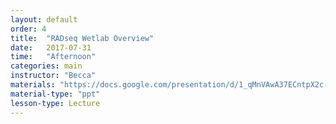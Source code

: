 ```yaml
---
layout: default
order: 4
title:  "RADseq Wetlab Overview"
date:   2017-07-31
time:   "Afternoon"
categories: main
instructor: "Becca"
materials: "https://docs.google.com/presentation/d/1_qMnVAwA37ECntpX2c-e_b_w0Qyl7MUKjQNczHKZxOY/pub?start=false&loop=false&delayms=60000"
material-type: "ppt"
lesson-type: Lecture
---
```


